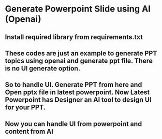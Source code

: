 # Generate Powerpoint Slide using AI (Openai)

## Install required library from requirements.txt

## These codes are just an example to generate PPT topics using openai and generate ppt file. There is no UI generate option. 
## So to handle UI. Generate PPT from here and Open pptx file in latest powerpoint. Now Latest Powerpoint has Designer an AI tool to design UI for your PPT.

## Now you can handle UI from powerpoint and content from AI